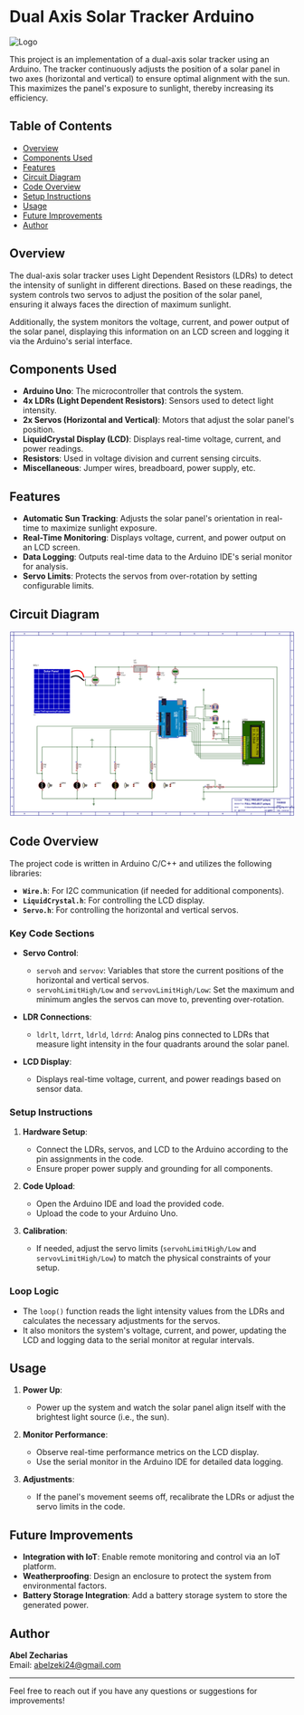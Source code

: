 # Dual Axis Solar Tracker Arduino
![Logo](https://socialify.git.ci/abelzk/Dual-Axis-Solar-Tracker-Arduino/image?forks=1&issues=1&language=1&name=1&owner=1&pattern=Solid&pulls=1&stargazers=1&theme=Auto)

This project is an implementation of a dual-axis solar tracker using an Arduino. The tracker continuously adjusts the position of a solar panel in two axes (horizontal and vertical) to ensure optimal alignment with the sun. This maximizes the panel's exposure to sunlight, thereby increasing its efficiency.

## Table of Contents
- [Overview](#overview)
- [Components Used](#components-used)
- [Features](#features)
- [Circuit Diagram](#circuit-diagram)
- [Code Overview](#code-overview)
- [Setup Instructions](#setup-instructions)
- [Usage](#usage)
- [Future Improvements](#future-improvements)
- [Author](#author)

## Overview
The dual-axis solar tracker uses Light Dependent Resistors (LDRs) to detect the intensity of sunlight in different directions. Based on these readings, the system controls two servos to adjust the position of the solar panel, ensuring it always faces the direction of maximum sunlight.

Additionally, the system monitors the voltage, current, and power output of the solar panel, displaying this information on an LCD screen and logging it via the Arduino's serial interface.

## Components Used
- **Arduino Uno**: The microcontroller that controls the system.
- **4x LDRs (Light Dependent Resistors)**: Sensors used to detect light intensity.
- **2x Servos (Horizontal and Vertical)**: Motors that adjust the solar panel's position.
- **LiquidCrystal Display (LCD)**: Displays real-time voltage, current, and power readings.
- **Resistors**: Used in voltage division and current sensing circuits.
- **Miscellaneous**: Jumper wires, breadboard, power supply, etc.

## Features
- **Automatic Sun Tracking**: Adjusts the solar panel's orientation in real-time to maximize sunlight exposure.
- **Real-Time Monitoring**: Displays voltage, current, and power output on an LCD screen.
- **Data Logging**: Outputs real-time data to the Arduino IDE's serial monitor for analysis.
- **Servo Limits**: Protects the servos from over-rotation by setting configurable limits.

## Circuit Diagram
![Circuit Diagram](img/circuit%20diagram.png)

## Code Overview
The project code is written in Arduino C/C++ and utilizes the following libraries:
- **`Wire.h`**: For I2C communication (if needed for additional components).
- **`LiquidCrystal.h`**: For controlling the LCD display.
- **`Servo.h`**: For controlling the horizontal and vertical servos.

### Key Code Sections
- **Servo Control**:
  - `servoh` and `servov`: Variables that store the current positions of the horizontal and vertical servos.
  - `servohLimitHigh/Low` and `servovLimitHigh/Low`: Set the maximum and minimum angles the servos can move to, preventing over-rotation.
  
- **LDR Connections**:
  - `ldrlt`, `ldrrt`, `ldrld`, `ldrrd`: Analog pins connected to LDRs that measure light intensity in the four quadrants around the solar panel.

- **LCD Display**:
  - Displays real-time voltage, current, and power readings based on sensor data.

### Setup Instructions
1. **Hardware Setup**:
   - Connect the LDRs, servos, and LCD to the Arduino according to the pin assignments in the code.
   - Ensure proper power supply and grounding for all components.

2. **Code Upload**:
   - Open the Arduino IDE and load the provided code.
   - Upload the code to your Arduino Uno.

3. **Calibration**:
   - If needed, adjust the servo limits (`servohLimitHigh/Low` and `servovLimitHigh/Low`) to match the physical constraints of your setup.

### Loop Logic
- The `loop()` function reads the light intensity values from the LDRs and calculates the necessary adjustments for the servos.
- It also monitors the system's voltage, current, and power, updating the LCD and logging data to the serial monitor at regular intervals.

## Usage
1. **Power Up**:
   - Power up the system and watch the solar panel align itself with the brightest light source (i.e., the sun).

2. **Monitor Performance**:
   - Observe real-time performance metrics on the LCD display.
   - Use the serial monitor in the Arduino IDE for detailed data logging.

3. **Adjustments**:
   - If the panel's movement seems off, recalibrate the LDRs or adjust the servo limits in the code.

## Future Improvements
- **Integration with IoT**: Enable remote monitoring and control via an IoT platform.
- **Weatherproofing**: Design an enclosure to protect the system from environmental factors.
- **Battery Storage Integration**: Add a battery storage system to store the generated power.

## Author
**Abel Zecharias**  
Email: [abelzeki24@gmail.com](mailto:abelzeki24@gmail.com)

---

Feel free to reach out if you have any questions or suggestions for improvements!
